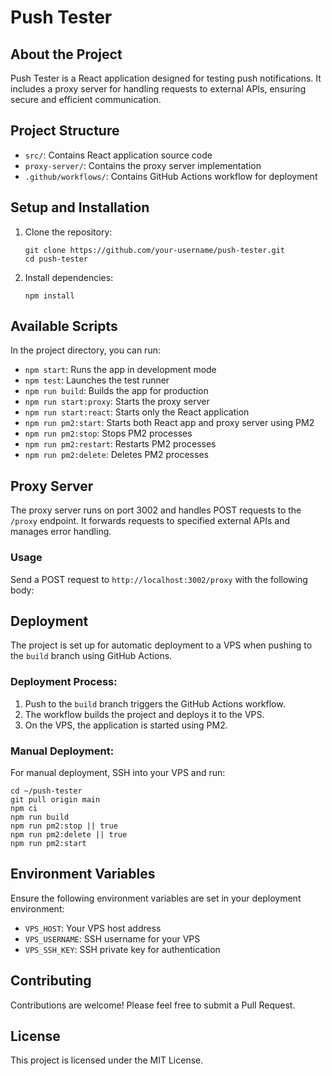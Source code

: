 # Push Tester

## About the Project

Push Tester is a React application designed for testing push notifications. It includes a proxy server for handling requests to external APIs, ensuring secure and efficient communication.

## Project Structure

- `src/`: Contains React application source code
- `proxy-server/`: Contains the proxy server implementation
- `.github/workflows/`: Contains GitHub Actions workflow for deployment

## Setup and Installation

1. Clone the repository:
   ```
   git clone https://github.com/your-username/push-tester.git
   cd push-tester
   ```

2. Install dependencies:
   ```
   npm install
   ```

## Available Scripts

In the project directory, you can run:

- `npm start`: Runs the app in development mode
- `npm test`: Launches the test runner
- `npm run build`: Builds the app for production
- `npm run start:proxy`: Starts the proxy server
- `npm run start:react`: Starts only the React application
- `npm run pm2:start`: Starts both React app and proxy server using PM2
- `npm run pm2:stop`: Stops PM2 processes
- `npm run pm2:restart`: Restarts PM2 processes
- `npm run pm2:delete`: Deletes PM2 processes

## Proxy Server

The proxy server runs on port 3002 and handles POST requests to the `/proxy` endpoint. It forwards requests to specified external APIs and manages error handling.

### Usage

Send a POST request to `http://localhost:3002/proxy` with the following body:

## Deployment

The project is set up for automatic deployment to a VPS when pushing to the `build` branch using GitHub Actions.

### Deployment Process:

1. Push to the `build` branch triggers the GitHub Actions workflow.
2. The workflow builds the project and deploys it to the VPS.
3. On the VPS, the application is started using PM2.

### Manual Deployment:

For manual deployment, SSH into your VPS and run:

```
cd ~/push-tester
git pull origin main
npm ci
npm run build
npm run pm2:stop || true
npm run pm2:delete || true
npm run pm2:start
```

## Environment Variables

Ensure the following environment variables are set in your deployment environment:

- `VPS_HOST`: Your VPS host address
- `VPS_USERNAME`: SSH username for your VPS
- `VPS_SSH_KEY`: SSH private key for authentication

## Contributing

Contributions are welcome! Please feel free to submit a Pull Request.

## License

This project is licensed under the MIT License.